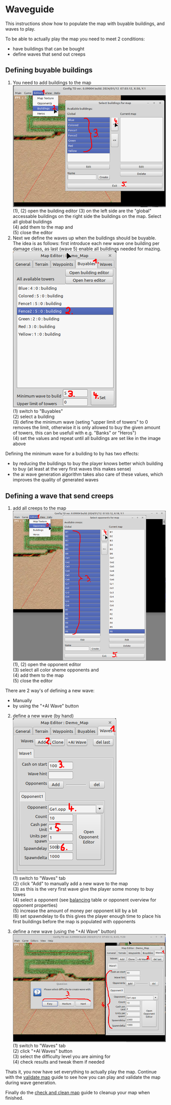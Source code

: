 # Waveguide

This instructions show how to populate the map with buyable buildings, and waves to play.

To be able to actually play the map you need to meet 2 conditions:

* have buildings that can be bought
* define waves that send out creeps

## Defining buyable buildings

1. You need to add buildings to the map ![](images/demo_map_add_buildings.png)  
 (1), (2) open the building editor
 (3) on the left side are the "global" accessable buildings on the right side the buildings on the map. Select all global buildings  
 (4) add them to the map and  
 (5) close the editor 
2. Next we define the waves up when the buildings should be buyable. <br>
The idea is as follows: first introduce each new wave one building per damage class, as last (wave 5) enable all buildings needed for mazing.<br>![](images/demo_map_set_building_waves.png)  
 (1) switch to "Buyables"  
 (2) select a building  
 (3) define the minimum wave (seting "upper limit of towers" to 0 removes the limit, otherwise it is only allowed to buy the given amount of towers, this can be usefull with e.g. "Banks" or "Heros")  
 (4) set the values and repeat until all buildings are set like in the image above

Defining the minimum wave for a building to by has two effects:
* by reducing the buildings to buy the player knows better which building to buy (at least at the very first waves this makes sense)
* the ai wave generation algorithm takes also care of these values, which improves the quality of generated waves

## Defining a wave that send creeps

1. add all creeps to the map ![](images/demo_map_add_opponents.png)  
 (1), (2) open the opponent editor  
 (3) select all color sheme opponents and  
 (4) add them to the map  
 (5) close the editor

There are 2 way's of defining a new wave:
* Manually
* by using the "+AI Wave" button

2. define a new wave (by hand) <br>![](images/demo_map_first_wave.png)  
 (1) switch to "Waves" tab  
 (2) click "Add" to manually add a new wave to the map  
 (3) as this is the very first wave give the player some money to buy towes  
 (4) select a opponent (see [balancing](../balancing.ods) table or opponent overview for opponent properties)  
 (5) increase the amount of money per opponent kill by a bit  
 (6) set spawndelay to 6s this gives the player enough time to place his first buildings before the map is populated with opponents

3. define a new wave (using the "+AI Wave" button) ![](images/demo_map_wave_by_ai.png)  
 (1) switch to "Waves" tab  
 (2) click "+AI Waves" button  
 (3) select the difficulty level you are aiming for  
 (4) check results and tweak them if needed

Thats it, you now have set everything to actually play the map. Continue with the [validate map](validate_map.md) guide to see how you can play and validate the map during wave generation. 

Finally do the [check and clean map](clean_and_check_map.md) guide to cleanup your map when finished. 